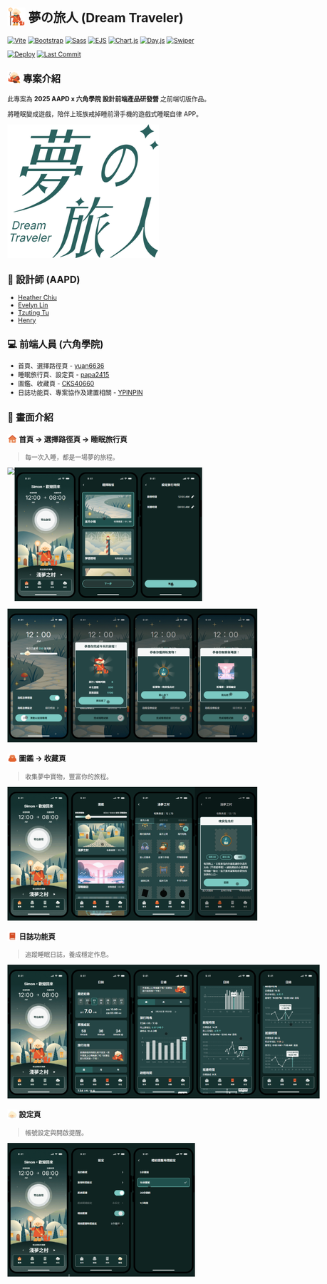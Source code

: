 # <sub><img src="./assets/images/02-character/home-character.svg" height="40" /></sub> 夢の旅人 (Dream Traveler)

[![Vite](https://img.shields.io/badge/Vite-6.3.x-646CFF?logo=vite&logoColor=white)](https://vitejs.dev/)
[![Bootstrap](https://img.shields.io/badge/Bootstrap-5.3.6-7952B3?logo=bootstrap&logoColor=white)](https://getbootstrap.com/)
[![Sass](https://img.shields.io/badge/Sass-1.61.x-CC6699?logo=sass&logoColor=white)](https://sass-lang.com/)
[![EJS](https://img.shields.io/badge/EJS-3.1.9-B4CA65?logo=ejs&logoColor=white)](https://ejs.co/)
[![Chart.js](https://img.shields.io/badge/Chart.js-4.5.0-FF6384?logo=chartdotjs&logoColor=white)](https://www.chartjs.org/)
[![Day.js](https://img.shields.io/badge/Day.js-1.11.13-F06A6A?logo=dayjs&logoColor=white)](https://day.js.org/)
[![Swiper](https://img.shields.io/badge/Swiper-11.2.x-6332F6?logo=swiper&logoColor=white)](https://swiperjs.com/)

[![Deploy](https://img.shields.io/badge/GitHub%20Pages-deployed-3FB950?logo=github&logoColor=white)](https://ypinpin.github.io/dream-traveler/)
[![Last Commit](https://img.shields.io/github/last-commit/YPINPIN/dream-traveler)](https://github.com/YPINPIN/dream-traveler/commits/main)

## <sub><img src="./assets/images/02-character/log-guide-character.svg" height="30"/></sub> 專案介紹

此專案為 **2025 AAPD x 六角學院 設計前端產品研發營** 之前端切版作品。

將睡眠變成遊戲，陪伴上班族戒掉睡前滑手機的遊戲式睡眠自律 APP。

<img src="./assets/images/01-logo/logo-green-svg.svg" />

## 🎨 設計師 (AAPD)

- [Heather Chiu](https://www.linkedin.com/in/heather-chiu-9190a81a5/)
- [Evelyn Lin](https://www.evelyn010.website/)
- [Tzuting Tu](https://www.behance.net/7ec46fba)
- [Henry](https://www.behance.net/henrywu15)

## 💻 前端人員 (六角學院)

- 首頁、選擇路徑頁 - [yuan6636](https://github.com/yuan6636)
- 睡眠旅行頁、設定頁 - [papa2415](https://github.com/papa2415)
- 圖鑑、收藏頁 - [CKS40660](https://github.com/CKS40660)
- 日誌功能頁、專案協作及建置相關 - [YPINPIN](https://github.com/YPINPIN)

## 🚀 畫面介紹

### <sub><img src="./assets/images/05-icon/home-selected.svg" height="22" /></sub> 首頁 → 選擇路徑頁 → 睡眠旅行頁

> 每一次入睡，都是一場夢的旅程。

<div style="display: flex;">
  <img src="./assets/images/demo/demo-1.gif" style="height: 300px"/>
  <img src="./assets/images/demo/home.png" style="height: 300px"/>
  <img src="./assets/images/demo/path.png" style="height: 300px"/>
  <img src="./assets/images/demo/path-2.png" style="height: 300px"/>
</div>

<br />

<div style="display: flex;">
  <img src="./assets/images/demo/sleep.png" style="height: 300px"/>
  <img src="./assets/images/demo/sleep-2.png" style="height: 300px"/>
  <img src="./assets/images/demo/sleep-3.png" style="height: 300px"/>
  <img src="./assets/images/demo/sleep-4.png" style="height: 300px"/>
</div>

### <sub><img src="./assets/images/05-icon/bag-selected.svg" height="22" /></sub> 圖鑑 → 收藏頁

> 收集夢中寶物，豐富你的旅程。

<div style="display: flex;">
  <img src="./assets/images/demo/demo-2.gif" style="height: 300px"/>
  <img src="./assets/images/demo/book.png" style="height: 300px"/>
  <img src="./assets/images/demo/collection.png" style="height: 300px"/>
  <img src="./assets/images/demo/collection-2.png" style="height: 300px"/>
</div>

### <sub><img src="./assets/images/05-icon/book-selected.svg" height="22" /></sub> 日誌功能頁

> 追蹤睡眠日誌，養成穩定作息。

<div style="display: flex;">
  <img src="./assets/images/demo/demo-3.gif" style="height: 300px"/>
  <img src="./assets/images/demo/record.png" style="height: 300px"/>
  <img src="./assets/images/demo/record-2.png" style="height: 300px"/>
  <img src="./assets/images/demo/record-3.png" style="height: 300px"/>
  <img src="./assets/images/demo/record-4.png" style="height: 300px"/>
</div>

### <sub><img src="./assets/images/05-icon/setting-selected.svg" height="22" /></sub> 設定頁

> 帳號設定與開啟提醒。

<div style="display: flex;">
  <img src="./assets/images/demo/demo-4.gif" style="height: 300px"/>
  <img src="./assets/images/demo/setting.png" style="height: 300px"/>
  <img src="./assets/images/demo/setting-2.png" style="height: 300px"/>
</div>
